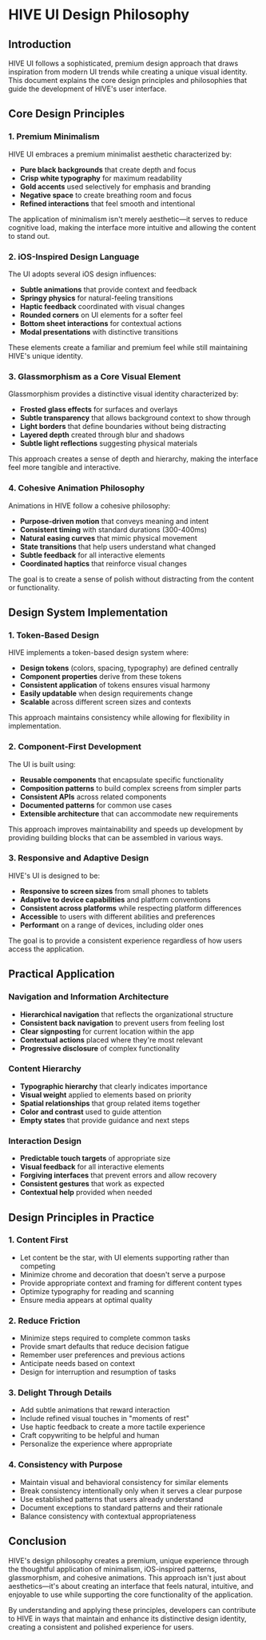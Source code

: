 # HIVE UI Design Philosophy

## Introduction

HIVE UI follows a sophisticated, premium design approach that draws inspiration from modern UI trends while creating a unique visual identity. This document explains the core design principles and philosophies that guide the development of HIVE's user interface.

## Core Design Principles

### 1. Premium Minimalism

HIVE UI embraces a premium minimalist aesthetic characterized by:

- **Pure black backgrounds** that create depth and focus
- **Crisp white typography** for maximum readability
- **Gold accents** used selectively for emphasis and branding
- **Negative space** to create breathing room and focus
- **Refined interactions** that feel smooth and intentional

The application of minimalism isn't merely aesthetic—it serves to reduce cognitive load, making the interface more intuitive and allowing the content to stand out.

### 2. iOS-Inspired Design Language

The UI adopts several iOS design influences:

- **Subtle animations** that provide context and feedback
- **Springy physics** for natural-feeling transitions
- **Haptic feedback** coordinated with visual changes
- **Rounded corners** on UI elements for a softer feel
- **Bottom sheet interactions** for contextual actions
- **Modal presentations** with distinctive transitions

These elements create a familiar and premium feel while still maintaining HIVE's unique identity.

### 3. Glassmorphism as a Core Visual Element

Glassmorphism provides a distinctive visual identity characterized by:

- **Frosted glass effects** for surfaces and overlays
- **Subtle transparency** that allows background context to show through
- **Light borders** that define boundaries without being distracting
- **Layered depth** created through blur and shadows
- **Subtle light reflections** suggesting physical materials

This approach creates a sense of depth and hierarchy, making the interface feel more tangible and interactive.

### 4. Cohesive Animation Philosophy

Animations in HIVE follow a cohesive philosophy:

- **Purpose-driven motion** that conveys meaning and intent
- **Consistent timing** with standard durations (300-400ms)
- **Natural easing curves** that mimic physical movement
- **State transitions** that help users understand what changed
- **Subtle feedback** for all interactive elements
- **Coordinated haptics** that reinforce visual changes

The goal is to create a sense of polish without distracting from the content or functionality.

## Design System Implementation

### 1. Token-Based Design

HIVE implements a token-based design system where:

- **Design tokens** (colors, spacing, typography) are defined centrally
- **Component properties** derive from these tokens
- **Consistent application** of tokens ensures visual harmony
- **Easily updatable** when design requirements change
- **Scalable** across different screen sizes and contexts

This approach maintains consistency while allowing for flexibility in implementation.

### 2. Component-First Development

The UI is built using:

- **Reusable components** that encapsulate specific functionality
- **Composition patterns** to build complex screens from simpler parts
- **Consistent APIs** across related components
- **Documented patterns** for common use cases
- **Extensible architecture** that can accommodate new requirements

This approach improves maintainability and speeds up development by providing building blocks that can be assembled in various ways.

### 3. Responsive and Adaptive Design

HIVE's UI is designed to be:

- **Responsive to screen sizes** from small phones to tablets
- **Adaptive to device capabilities** and platform conventions
- **Consistent across platforms** while respecting platform differences
- **Accessible** to users with different abilities and preferences
- **Performant** on a range of devices, including older ones

The goal is to provide a consistent experience regardless of how users access the application.

## Practical Application

### Navigation and Information Architecture

- **Hierarchical navigation** that reflects the organizational structure
- **Consistent back navigation** to prevent users from feeling lost
- **Clear signposting** for current location within the app
- **Contextual actions** placed where they're most relevant
- **Progressive disclosure** of complex functionality

### Content Hierarchy

- **Typographic hierarchy** that clearly indicates importance
- **Visual weight** applied to elements based on priority
- **Spatial relationships** that group related items together
- **Color and contrast** used to guide attention
- **Empty states** that provide guidance and next steps

### Interaction Design

- **Predictable touch targets** of appropriate size
- **Visual feedback** for all interactive elements
- **Forgiving interfaces** that prevent errors and allow recovery
- **Consistent gestures** that work as expected
- **Contextual help** provided when needed

## Design Principles in Practice

### 1. Content First

- Let content be the star, with UI elements supporting rather than competing
- Minimize chrome and decoration that doesn't serve a purpose
- Provide appropriate context and framing for different content types
- Optimize typography for reading and scanning
- Ensure media appears at optimal quality

### 2. Reduce Friction

- Minimize steps required to complete common tasks
- Provide smart defaults that reduce decision fatigue
- Remember user preferences and previous actions
- Anticipate needs based on context
- Design for interruption and resumption of tasks

### 3. Delight Through Details

- Add subtle animations that reward interaction
- Include refined visual touches in "moments of rest"
- Use haptic feedback to create a more tactile experience
- Craft copywriting to be helpful and human
- Personalize the experience where appropriate

### 4. Consistency with Purpose

- Maintain visual and behavioral consistency for similar elements
- Break consistency intentionally only when it serves a clear purpose
- Use established patterns that users already understand
- Document exceptions to standard patterns and their rationale
- Balance consistency with contextual appropriateness

## Conclusion

HIVE's design philosophy creates a premium, unique experience through the thoughtful application of minimalism, iOS-inspired patterns, glassmorphism, and cohesive animations. This approach isn't just about aesthetics—it's about creating an interface that feels natural, intuitive, and enjoyable to use while supporting the core functionality of the application.

By understanding and applying these principles, developers can contribute to HIVE in ways that maintain and enhance its distinctive design identity, creating a consistent and polished experience for users. 